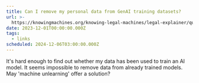 ```yaml
---
title: Can I remove my personal data from GenAI training datasets?
url: >-
  https://knowingmachines.org/knowing-legal-machines/legal-explainer/questions/can-i-remove-my-personal-data-from-genai-training-datasets
date: 2023-12-01T00:00:00.000Z
tags:
  - links
scheduled: 2024-12-06T03:00:00.000Z
---
```


It's hard enough to find out whether my data has been used to train an AI model. It seems impossible to remove data from already trained models. May 'machine unlearning' offer a solution?

